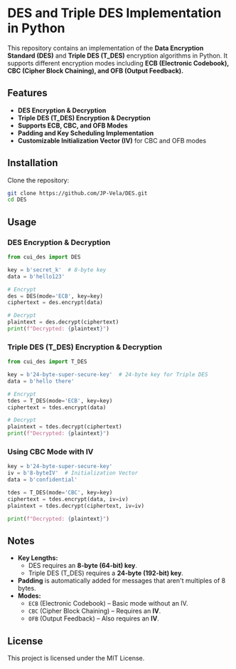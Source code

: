 # DES and Triple DES Implementation in Python

This repository contains an implementation of the **Data Encryption Standard (DES)** and **Triple DES (T_DES)** encryption algorithms in Python. It supports different encryption modes including **ECB (Electronic Codebook), CBC (Cipher Block Chaining), and OFB (Output Feedback).**

## Features
- **DES Encryption & Decryption**
- **Triple DES (T_DES) Encryption & Decryption**
- **Supports ECB, CBC, and OFB Modes**
- **Padding and Key Scheduling Implementation**
- **Customizable Initialization Vector (IV)** for CBC and OFB modes

## Installation
Clone the repository:
```bash
git clone https://github.com/JP-Vela/DES.git
cd DES
```

## Usage

### DES Encryption & Decryption
```python
from cui_des import DES

key = b'secret_k'  # 8-byte key
data = b'hello123'

# Encrypt
des = DES(mode='ECB', key=key)
ciphertext = des.encrypt(data)

# Decrypt
plaintext = des.decrypt(ciphertext)
print(f"Decrypted: {plaintext}")
```

### Triple DES (T_DES) Encryption & Decryption
```python
from cui_des import T_DES

key = b'24-byte-super-secure-key'  # 24-byte key for Triple DES
data = b'hello there'

# Encrypt
tdes = T_DES(mode='ECB', key=key)
ciphertext = tdes.encrypt(data)

# Decrypt
plaintext = tdes.decrypt(ciphertext)
print(f"Decrypted: {plaintext}")
```

### Using CBC Mode with IV
```python
key = b'24-byte-super-secure-key'
iv = b'8-byteIV'  # Initialization Vector
data = b'confidential'

tdes = T_DES(mode='CBC', key=key)
ciphertext = tdes.encrypt(data, iv=iv)
plaintext = tdes.decrypt(ciphertext, iv=iv)

print(f"Decrypted: {plaintext}")
```

## Notes
- **Key Lengths:**
  - DES requires an **8-byte (64-bit) key**.
  - Triple DES (T_DES) requires a **24-byte (192-bit) key**.
- **Padding** is automatically added for messages that aren't multiples of 8 bytes.
- **Modes:**
  - `ECB` (Electronic Codebook) – Basic mode without an IV.
  - `CBC` (Cipher Block Chaining) – Requires an **IV**.
  - `OFB` (Output Feedback) – Also requires an **IV**.

## License
This project is licensed under the MIT License.
